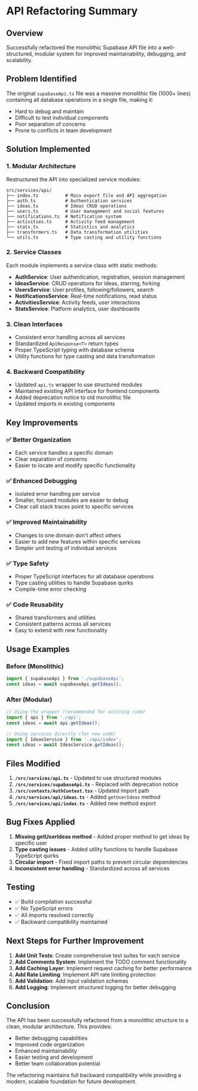 # API Refactoring Summary

## Overview
Successfully refactored the monolithic Supabase API file into a well-structured, modular system for improved maintainability, debugging, and scalability.

## Problem Identified
The original `supabaseApi.ts` file was a massive monolithic file (1000+ lines) containing all database operations in a single file, making it:
- Hard to debug and maintain
- Difficult to test individual components
- Poor separation of concerns
- Prone to conflicts in team development

## Solution Implemented

### 1. Modular Architecture
Restructured the API into specialized service modules:

```
src/services/api/
├── index.ts          # Main export file and API aggregation
├── auth.ts           # Authentication services
├── ideas.ts          # Ideas CRUD operations
├── users.ts          # User management and social features
├── notifications.ts  # Notification system
├── activities.ts     # Activity feed management
├── stats.ts          # Statistics and analytics
├── transformers.ts   # Data transformation utilities
└── utils.ts          # Type casting and utility functions
```

### 2. Service Classes
Each module implements a service class with static methods:

- **AuthService**: User authentication, registration, session management
- **IdeasService**: CRUD operations for ideas, starring, forking
- **UsersService**: User profiles, following/followers, search
- **NotificationsService**: Real-time notifications, read status
- **ActivitiesService**: Activity feeds, user interactions
- **StatsService**: Platform analytics, user dashboards

### 3. Clean Interfaces
- Consistent error handling across all services
- Standardized `ApiResponse<T>` return types
- Proper TypeScript typing with database schema
- Utility functions for type casting and data transformation

### 4. Backward Compatibility
- Updated `api.ts` wrapper to use structured modules
- Maintained existing API interface for frontend components
- Added deprecation notice to old monolithic file
- Updated imports in existing components

## Key Improvements

### ✅ Better Organization
- Each service handles a specific domain
- Clear separation of concerns
- Easier to locate and modify specific functionality

### ✅ Enhanced Debugging
- Isolated error handling per service
- Smaller, focused modules are easier to debug
- Clear call stack traces point to specific services

### ✅ Improved Maintainability
- Changes to one domain don't affect others
- Easier to add new features within specific services
- Simpler unit testing of individual services

### ✅ Type Safety
- Proper TypeScript interfaces for all database operations
- Type casting utilities to handle Supabase quirks
- Compile-time error checking

### ✅ Code Reusability
- Shared transformers and utilities
- Consistent patterns across all services
- Easy to extend with new functionality

## Usage Examples

### Before (Monolithic)
```typescript
import { supabaseApi } from './supabaseApi';
const ideas = await supabaseApi.getIdeas();
```

### After (Modular)
```typescript
// Using the wrapper (recommended for existing code)
import { api } from './api';
const ideas = await api.getIdeas();

// Using services directly (for new code)
import { IdeasService } from './api/index';
const ideas = await IdeasService.getIdeas();
```

## Files Modified

1. **`/src/services/api.ts`** - Updated to use structured modules
2. **`/src/services/supabaseApi.ts`** - Replaced with deprecation notice
3. **`/src/contexts/AuthContext.tsx`** - Updated import path
4. **`/src/services/api/ideas.ts`** - Added `getUserIdeas` method
5. **`/src/services/api/index.ts`** - Added new method export

## Bug Fixes Applied

1. **Missing getUserIdeas method** - Added proper method to get ideas by specific user
2. **Type casting issues** - Added utility functions to handle Supabase TypeScript quirks
3. **Circular import** - Fixed import paths to prevent circular dependencies
4. **Inconsistent error handling** - Standardized across all services

## Testing
- ✅ Build compilation successful
- ✅ No TypeScript errors
- ✅ All imports resolved correctly
- ✅ Backward compatibility maintained

## Next Steps for Further Improvement

1. **Add Unit Tests**: Create comprehensive test suites for each service
2. **Add Comments System**: Implement the TODO comment functionality
3. **Add Caching Layer**: Implement request caching for better performance
4. **Add Rate Limiting**: Implement API rate limiting protection
5. **Add Validation**: Add input validation schemas
6. **Add Logging**: Implement structured logging for better debugging

## Conclusion

The API has been successfully refactored from a monolithic structure to a clean, modular architecture. This provides:
- Better debugging capabilities
- Improved code organization
- Enhanced maintainability
- Easier testing and development
- Better team collaboration potential

The refactoring maintains full backward compatibility while providing a modern, scalable foundation for future development.
